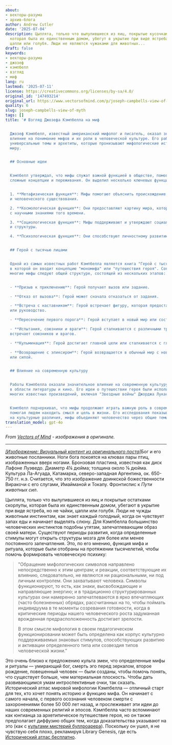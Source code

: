 ```yaml
---
about:
- векторы-разума
- архив-блога
author: Andrew Cutler
date: '2025-07-04'
description: Цыплята, только что вылупившиеся из яиц, покрытые кусочками скорлупы,
  которая была их единственным домом, убегут в укрытие при виде ястреба, но не чайки,
  цапли или голубя. Люди не являются чужаками для животных...
draft: false
keywords:
- векторы-разума
- джозеф
- кэмпбелл
- взгляд
- миф
lang: ru
lastmod: '2025-07-11'
license: https://creativecommons.org/licenses/by-sa/4.0/
original_id: '147493214'
original_url: https://www.vectorsofmind.com/p/joseph-campbells-view-of-myth
quality: 6
slug: joseph-campbells-view-of-myth
tags: []
title: '# Взгляд Джозефа Кэмпбелла на миф


  Джозеф Кэмпбелл, известный американский мифолог и писатель, оказал значительное
  влияние на понимание мифов и их роли в человеческой культуре. Его работы исследуют
  универсальные темы и архетипы, которые пронизывают мифологические истории по всему
  миру.


  ## Основные идеи


  Кэмпбелл утверждал, что мифы служат важной функцией в обществе, помогая людям понять
  сложные концепции и переживания. Он выделил несколько ключевых функций мифа:


  1. **Метафизическая функция**: Мифы помогают объяснить происхождение и природу вселенной
  и человеческого существования.

  2. **Космологическая функция**: Они предоставляют картину мира, которая согласуется
  с научными знаниями того времени.

  3. **Социологическая функция**: Мифы поддерживают и утверждают социальные нормы
  и структуры.

  4. **Психологическая функция**: Они способствуют личностному развитию и самопознанию.


  ## Герой с тысячью лицами


  Одной из самых известных работ Кэмпбелла является книга "Герой с тысячью лицами",
  в которой он вводит концепцию "мономифа" или "путешествия героя". Согласно Кэмпбеллу,
  многие мифы следуют общей структуре, состоящей из нескольких этапов:


  - **Призыв к приключению**: Герой получает вызов или задание.

  - **Отказ от вызова**: Герой может сначала отказаться от задания.

  - **Встреча с наставником**: Герой встречает фигуру, которая предоставляет помощь
  или руководство.

  - **Пересечение первого порога**: Герой вступает в новый мир или состояние.

  - **Испытания, союзники и враги**: Герой сталкивается с различными трудностями и
  встречает союзников и врагов.

  - **Кульминация**: Герой достигает главной цели или сталкивается с главным испытанием.

  - **Возвращение с эликсиром**: Герой возвращается в обычный мир с новыми знаниями
  или силой.


  ## Влияние на современную культуру


  Работы Кэмпбелла оказали значительное влияние на современную культуру, особенно
  в области литературы и кино. Его идеи о путешествии героя были использованы в создании
  многих известных произведений, включая "Звездные войны" Джорджа Лукаса.


  Кэмпбелл подчеркивал, что мифы продолжают играть важную роль в современном мире,
  помогая людям находить смысл и цель в жизни. Его исследования показывают, что, несмотря
  на культурные различия, мифы объединяют человечество через общие темы и переживания.'
translation_model: gpt-4o
---
```


*From [Vectors of Mind](https://www.vectorsofmind.com/p/joseph-campbells-view-of-myth) - изображения в оригинале.*

---

[*[Изображение: Визуальный контент из оригинального поста]*](https://substackcdn.com/image/fetch/$s_!mMM9!,f_auto,q_auto:good,fl_progressive:steep/https%3A%2F%2Fsubstack-post-media.s3.amazonaws.com%2Fpublic%2Fimages%2Fbfe9aedb-0209-45fd-b25a-5b928584d8fb_728x945.png)Бог и его животные посланники. Ноги бога покоятся на клювах пары птиц, изображенных вверх ногами. Бронзовая пластина, известная как диск Лафоне Луэведо. Диаметр 4¼ дюйма; толщина около ⅛ дюйма. Культура Ла-Агуада, Катамарка, северо-западная Аргентина, ок. 650-750 гг. н.э. Считается, что это изображение доинкской божественности Виракочи с его слугами, Имайманой и Токапу. Фронтиспис к _Пути животных сил_.

Цыплята, только что вылупившиеся из яиц и покрытые остатками скорлупы, которая была их единственным домом, убегают в укрытие при виде ястреба, но не чайки, цапли или голубя. Люди не чужды животным инстинктам, как знает каждый голодный, когда он чувствует запах еды и начинает выделять слюну. Для Кэмпбелла большинство человеческих инстинктов подобны утятам, запечатлевающим образ своей матери. Существуют периоды развития, когда определенные стимулы могут открыть структуры мозга для более или менее постоянного запечатления. Это, по его мнению, функция мифа и ритуала, которые были отобраны на протяжении тысячелетий, чтобы помочь формировать человеческую психику:

> "Обращение мифологических символов направлено непосредственно к этим центрам; и реакции, соответствующие их влиянию, следовательно, не являются ни рациональными, ни под личным контролем. Они захватывают человека. Символы функционируют, то есть, как знаки, высвобождающие и направляющие энергию; и в традиционно структурированных культурах они намеренно запечатлеваются в ярко впечатляющих (часто болезненных) обрядах, рассчитанных на то, чтобы поймать индивидуума в те моменты созревания готовности, когда в критические периоды нашего человеческого роста задуманная врожденная предрасположенность достигает зрелости.
> 
> В этом смысле мифология в своем педагогическом функционировании может быть определена как корпус культурно поддерживаемых знаковых стимулов, способствующих развитию и активации определенного типа или созвездия типов человеческой жизни."

Это очень близко к предложению культа змеи, что определенные мифы и ритуалы — умирающий бог, смерть эго перед зеркалом, второе рождение, повешенный человек — были созданы, чтобы помочь понять, что существует больше, чем материальная плоскость. Чтобы дать развивающимся умам интроспективные очки, так сказать. Исторический атлас мировой мифологии Кэмпбелла — отличный старт для тех, кто хочет понять историю и функцию мифа. Он начинает с самого начала, с первого осознания человеком смерти с захоронениями более 50 000 лет назад, и прослеживает эти идеи до наших современных религий и эпосов. Кэмпбелла часто вспоминают как юнгианца за архетипическое путешествие героя, но он также предполагает диффузию общих тем, когда доказательства указывают на это (как с [культами мистерий буллроарера](https://www.vectorsofmind.com/i/145682170/summary-and-general-argument)). Поскольку он ушел, я не чувствую себя плохо, рекламируя Library Genesis, где есть [Исторический атлас бесплатно](https://libgen.is/book/index.php?md5=F0E366B1408456B4A477E5DCC26114BF).